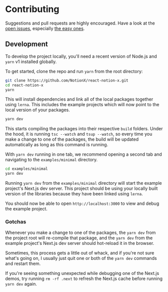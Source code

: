 # Contributing

Suggestions and pull requests are highly encouraged. Have a look at the [open issues](https://github.com/NotionX/react-notion-x/issues?q=is%3Aissue+is%3Aopen+label%3A%22help+wanted%22+sort%3Areactions-%2B1-desc), especially [the easy ones](https://github.com/NotionX/react-notion-x/issues?q=is%3Aissue+is%3Aopen+label%3A%22good+first+issue%22+sort%3Areactions-%2B1-desc).

## Development

To develop the project locally, you'll need a recent version of Node.js and `yarn` v1 installed globally.

To get started, clone the repo and run `yarn` from the root directory:

```bash
git clone https://github.com/NotionX/react-notion-x.git
cd react-notion-x
yarn
```

This will install dependencies and link all of the local packages together using `lerna`. This includes the example projects which will now point to the local version of your packages.

```bash
yarn dev
```

This starts compiling the packages into their respective `build` folders. Under the hood, it is running `tsc --watch` and `tsup --watch`, so every time you make a change to one of the packages, the build will be updated automatically as long as this command is running.

With `yarn dev` running in one tab, we recommend opening a second tab and navigating to the `examples/minimal` directory.

```bash
cd examples/minimal
yarn dev
```

Running `yarn dev` from the `examples/minimal` directory will start the example project's Next.js dev server. This project should be using your locally built version of the libraries because they have been linked using `lerna`.

You should now be able to open `http://localhost:3000` to view and debug the example project.

### Gotchas

Whenever you make a change to one of the packages, the `yarn dev` from the project root will re-compile that package, and the `yarn dev` from the example project's Next.js dev server should hot-reload it in the browser.

Sometimes, this process gets a little out of whack, and if you're not sure what's going on, I usually just quit one or both of the `yarn dev` commands and restart them.

If you're seeing something unexpected while debugging one of the Next.js demos, try running `rm -rf .next` to refresh the Next.js cache before running `yarn dev` again.
